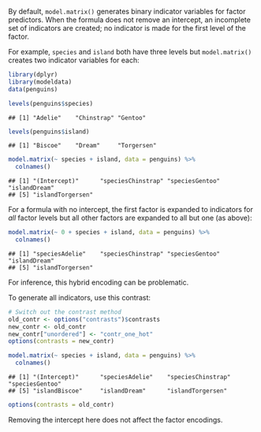 

By default, `model.matrix()` generates binary indicator variables for factor predictors. When the formula does not remove an intercept, an incomplete set of indicators are created; no indicator is made for the first level of the factor.

For example, `species` and `island` both have three levels but `model.matrix()` creates two indicator variables for each:


```r
library(dplyr)
library(modeldata)
data(penguins)

levels(penguins$species)
```

```
## [1] "Adelie"    "Chinstrap" "Gentoo"
```

```r
levels(penguins$island)
```

```
## [1] "Biscoe"    "Dream"     "Torgersen"
```

```r
model.matrix(~ species + island, data = penguins) %>% 
  colnames()
```

```
## [1] "(Intercept)"      "speciesChinstrap" "speciesGentoo"    "islandDream"     
## [5] "islandTorgersen"
```

For a formula with no intercept, the first factor is expanded to indicators for _all_ factor levels but all other factors are expanded to all but one (as above):


```r
model.matrix(~ 0 + species + island, data = penguins) %>% 
  colnames()
```

```
## [1] "speciesAdelie"    "speciesChinstrap" "speciesGentoo"    "islandDream"     
## [5] "islandTorgersen"
```

For inference, this hybrid encoding can be problematic. 

To generate all indicators, use this contrast: 


```r
# Switch out the contrast method
old_contr <- options("contrasts")$contrasts
new_contr <- old_contr
new_contr["unordered"] <- "contr_one_hot"
options(contrasts = new_contr)

model.matrix(~ species + island, data = penguins) %>% 
  colnames()
```

```
## [1] "(Intercept)"      "speciesAdelie"    "speciesChinstrap" "speciesGentoo"   
## [5] "islandBiscoe"     "islandDream"      "islandTorgersen"
```

```r
options(contrasts = old_contr)
```

Removing the intercept here does not affect the factor encodings. 

 
